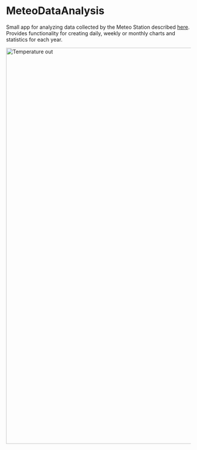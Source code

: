 # MeteoDataAnalysis

Small app for analyzing data collected by the Meteo Station described [here](https://github.com/RossCZ/MeteoStation). Provides functionality for creating daily, weekly or monthly charts and statistics for each year.

<img width="1920" height="1080" alt="Temperature out" src="https://github.com/user-attachments/assets/c5d23df5-774f-413e-b6a7-f09f7d99efe6" />
